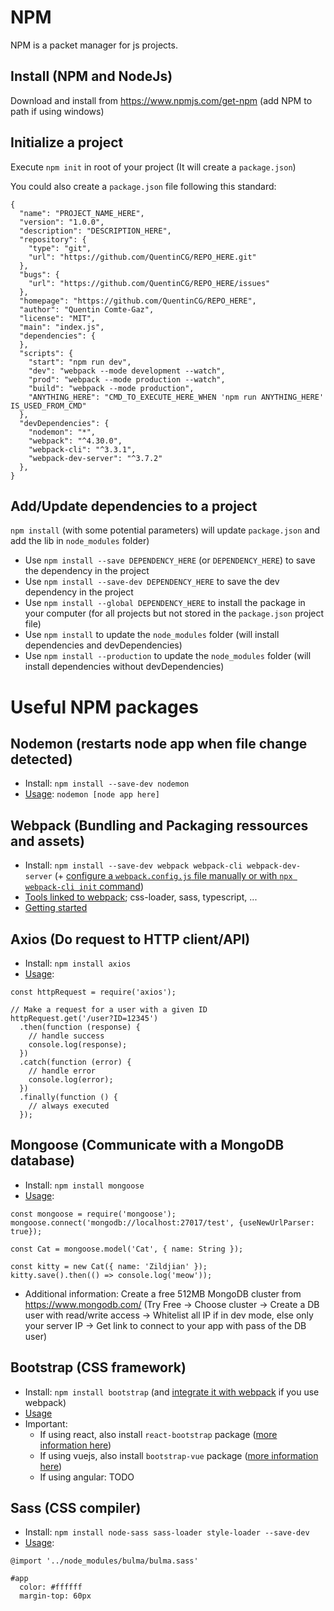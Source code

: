 # NPM

NPM is a packet manager for js projects.

## Install (NPM and NodeJs)

Download and install from https://www.npmjs.com/get-npm (add NPM to path if using windows)

## Initialize a project

Execute `npm init` in root of your project (It will create a `package.json`)

You could also create a `package.json` file following this standard:
```
{
  "name": "PROJECT_NAME_HERE",
  "version": "1.0.0",
  "description": "DESCRIPTION_HERE",
  "repository": {
    "type": "git",
    "url": "https://github.com/QuentinCG/REPO_HERE.git"
  },
  "bugs": {
    "url": "https://github.com/QuentinCG/REPO_HERE/issues"
  },
  "homepage": "https://github.com/QuentinCG/REPO_HERE",
  "author": "Quentin Comte-Gaz",
  "license": "MIT",
  "main": "index.js",
  "dependencies": {
  },
  "scripts": {
    "start": "npm run dev",
    "dev": "webpack --mode development --watch",
    "prod": "webpack --mode production --watch",
    "build": "webpack --mode production",
    "ANYTHING_HERE": "CMD_TO_EXECUTE_HERE_WHEN 'npm run ANYTHING_HERE' IS_USED_FROM_CMD"
  },
  "devDependencies": {
    "nodemon": "*",
    "webpack": "^4.30.0",
    "webpack-cli": "^3.3.1",
    "webpack-dev-server": "^3.7.2"
  },
}
```

## Add/Update dependencies to a project

`npm install` (with some potential parameters) will update `package.json` and add the lib in `node_modules` folder)

- Use `npm install --save DEPENDENCY_HERE` (or `DEPENDENCY_HERE`) to save the dependency in the project
- Use `npm install --save-dev DEPENDENCY_HERE` to save the dev dependency in the project
- Use `npm install --global DEPENDENCY_HERE` to install the package in your computer (for all projects but not stored in the `package.json` project file)
- Use `npm install` to update the `node_modules` folder (will install dependencies and devDependencies)
- Use `npm install --production` to update the `node_modules` folder (will install dependencies without devDependencies)


# Useful NPM packages

## Nodemon (restarts node app when file change detected)

- Install: `npm install --save-dev nodemon`
- <a target="_blank" href="https://github.com/remy/nodemon#usage">Usage</a>: `nodemon [node app here]`

## Webpack (Bundling and Packaging ressources and assets)

- Install: `npm install --save-dev webpack webpack-cli webpack-dev-server` (+ <a target="_blank" href="https://webpack.js.org/configuration/">configure a `webpack.config.js` file manually or with `npx webpack-cli init` command</a>)
- <a target="_blank" href="https://www.npmjs.com/package/webpack">Tools linked to webpack</a>; css-loader, sass, typescript, ...
- <a target="_blank" href="https://webpack.js.org/guides/getting-started/">Getting started</a>

## Axios (Do request to HTTP client/API)

- Install: `npm install axios`
- <a target="_blank" href="https://github.com/axios/axios#example">Usage</a>:
```
const httpRequest = require('axios');

// Make a request for a user with a given ID
httpRequest.get('/user?ID=12345')
  .then(function (response) {
    // handle success
    console.log(response);
  })
  .catch(function (error) {
    // handle error
    console.log(error);
  })
  .finally(function () {
    // always executed
  });
```

## Mongoose (Communicate with a MongoDB database)

- Install: `npm install mongoose`
- <a target="_blank" href="https://mongoosejs.com/docs/index.html">Usage</a>:
```
const mongoose = require('mongoose');
mongoose.connect('mongodb://localhost:27017/test', {useNewUrlParser: true});

const Cat = mongoose.model('Cat', { name: String });

const kitty = new Cat({ name: 'Zildjian' });
kitty.save().then(() => console.log('meow'));
```
- Additional information: Create a free 512MB MongoDB cluster from https://www.mongodb.com/ (Try Free -> Choose cluster -> Create a DB user with read/write access -> Whitelist all IP if in dev mode, else only your server IP -> Get link to connect to your app with pass of the DB user)

## Bootstrap (CSS framework)

- Install: `npm install bootstrap` (and <a target="_blank" href="https://getbootstrap.com/docs/4.3/getting-started/webpack/">integrate it with webpack</a> if you use webpack)
- <a target="_blank" href="https://getbootstrap.com/docs/4.3/components/">Usage</a>
- Important:
  - If using react, also install `react-bootstrap` package (<a target="_blank" href="https://react-bootstrap.github.io/getting-started/introduction/">more information here</a>)
  - If using vuejs, also install `bootstrap-vue` package (<a target="_blank" href="https://bootstrap-vue.js.org/docs">more information here</a>)
  - If using angular: TODO

## Sass (CSS compiler)

- Install: `npm install node-sass sass-loader style-loader --save-dev`
- <a target="_blank" href="https://sass-lang.com/guide">Usage</a>:
```
@import '../node_modules/bulma/bulma.sass'

#app
  color: #ffffff
  margin-top: 60px
```
